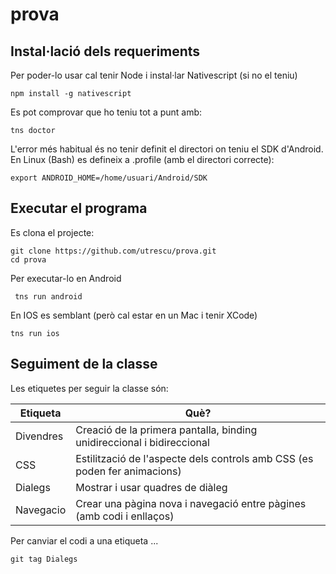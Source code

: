 # prova

## Instal·lació dels requeriments

Per poder-lo usar cal tenir Node i instal·lar Nativescript (si no el teniu)

    npm install -g nativescript
 
Es pot comprovar que ho teniu tot a punt amb:

    tns doctor
L'error més habitual és no tenir definit el directori on teniu el SDK d'Android. 
En Linux (Bash) es defineix a .profile (amb el directori correcte):

    export ANDROID_HOME=/home/usuari/Android/SDK

## Executar el programa

Es clona el projecte: 
 
    git clone https://github.com/utrescu/prova.git
    cd prova
 
 Per executar-lo en Android
 
     tns run android

En IOS es semblant (però cal estar en un Mac i tenir XCode)

    tns run ios

Seguiment de la classe
---------------------------

Les etiquetes per seguir la classe són: 

| Etiqueta | Què?                                                                       |
| -------- | -------------------------------------------------------------------------- |
| Divendres | Creació de la primera pantalla, binding unidireccional i bidireccional    |
| CSS       | Estilització de l'aspecte dels controls amb CSS (es poden fer animacions) |
| Dialegs   | Mostrar i usar quadres de diàleg                                          |
| Navegacio | Crear una pàgina nova i navegació entre pàgines (amb codi i enllaços)     |

Per canviar el codi a una etiqueta ... 

    git tag Dialegs

